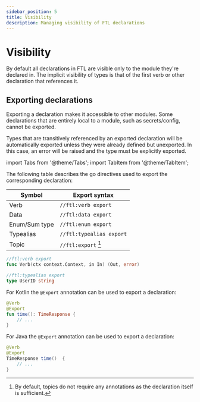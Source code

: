 ```yaml
---
sidebar_position: 5
title: Visibility
description: Managing visibility of FTL declarations
---
```


# Visibility

By default all declarations in FTL are visible only to the module they're declared in. The implicit visibility of types is that of the first verb or other declaration that references it.

## Exporting declarations

Exporting a declaration makes it accessible to other modules. Some declarations that are entirely local to a module, such as secrets/config, cannot be exported.

Types that are transitively referenced by an exported declaration will be automatically exported unless they were already defined but unexported. In this case, an error will be raised and the type must be explicitly exported.

import Tabs from '@theme/Tabs';
import TabItem from '@theme/TabItem';

<Tabs groupId="languages">
  <TabItem value="go" label="Go" default>

The following table describes the go directives used to export the corresponding declaration:

| Symbol        | Export syntax            |
| ------------- | ------------------------ |
| Verb          | `//ftl:verb export`      |
| Data          | `//ftl:data export`      |
| Enum/Sum type | `//ftl:enum export`      |
| Typealias     | `//ftl:typealias export` |
| Topic         | `//ftl:export` [^1]      |

```go
//ftl:verb export
func Verb(ctx context.Context, in In) (Out, error)

//ftl:typealias export
type UserID string
```

[^1]: By default, topics do not require any annotations as the declaration itself is sufficient.

  </TabItem>
  <TabItem value="kotlin" label="Kotlin">

For Kotlin the `@Export` annotation can be used to export a declaration:

```kotlin
@Verb
@Export
fun time(): TimeResponse {
    // ...
}
```

  </TabItem>
  <TabItem value="java" label="Java">

For Java the `@Export` annotation can be used to export a declaration:

```java
@Verb
@Export
TimeResponse time()  {
    // ...
}
```

  </TabItem>
</Tabs> 
